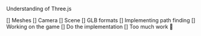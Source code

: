 Understanding of Three.js

[] Meshes
[] Camera
[] Scene
[] GLB formats
[] Implementing path finding
[] Working on the game
[] Do the implementation
[] Too much work 🥹
